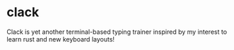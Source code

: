 # clack
Clack is yet another terminal-based typing trainer inspired by my interest to learn rust and new keyboard layouts!
